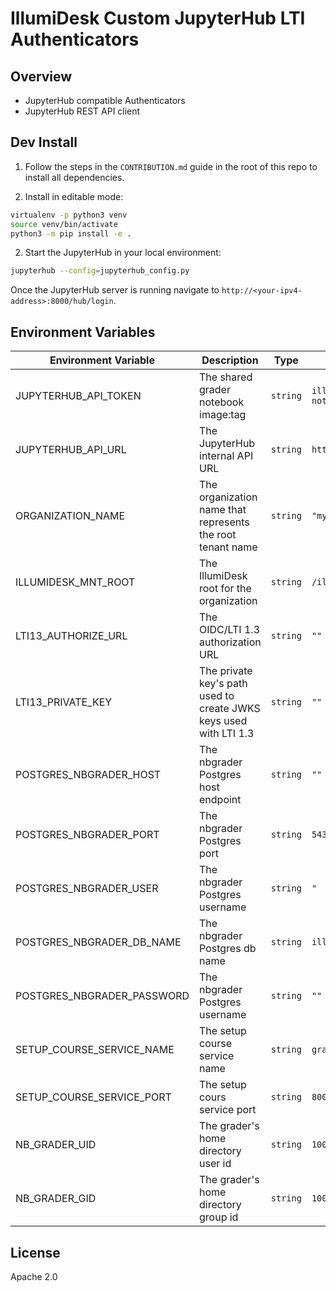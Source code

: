 # IllumiDesk Custom JupyterHub LTI Authenticators

## Overview

- JupyterHub compatible Authenticators
- JupyterHub REST API client

## Dev Install

1. Follow the steps in the `CONTRIBUTION.md` guide in the root of this repo to install all dependencies.

1. Install in editable mode:

```bash
virtualenv -p python3 venv
source venv/bin/activate
python3 -m pip install -e .
```

2. Start the JupyterHub in your local environment:

```bash
jupyterhub --config=jupyterhub_config.py
```

Once the JupyterHub server is running navigate to `http://<your-ipv4-address>:8000/hub/login`.

## Environment Variables

| Environment Variable | Description | Type | Default Value |
| --- | --- | --- | --- |
| JUPYTERHUB_API_TOKEN | The shared grader notebook image:tag | `string` | `illumidesk/grader-notebook:latest` |
| JUPYTERHUB_API_URL | The JupyterHub internal API URL | `string` | `http://hub:8081/hub/api` |
| ORGANIZATION_NAME | The organization name that represents the root tenant name | `string` | `"my-org"` |
| ILLUMIDESK_MNT_ROOT | The IllumiDesk root for the organization  | `string` | `/illumidesk-courses` |
| LTI13_AUTHORIZE_URL | The OIDC/LTI 1.3 authorization URL | `string` | `""` |
| LTI13_PRIVATE_KEY | The private key's path used to create JWKS keys used with LTI 1.3 | `string` | `""` |
| POSTGRES_NBGRADER_HOST | The nbgrader Postgres host endpoint | `string` | `""` |
| POSTGRES_NBGRADER_PORT | The nbgrader Postgres port | `string` | `5432` |
| POSTGRES_NBGRADER_USER | The nbgrader Postgres username | `string` | `"` |
| POSTGRES_NBGRADER_DB_NAME | The nbgrader Postgres db name | `string` | `illumidesk` |
| POSTGRES_NBGRADER_PASSWORD | The nbgrader Postgres username | `string` | `""` |
| SETUP_COURSE_SERVICE_NAME | The setup course service name | `string` | `grader-setup-service` |
| SETUP_COURSE_SERVICE_PORT | The setup cours service port | `string` | `8000` |
| NB_GRADER_UID | The grader's home directory user id  | `string` | `10001` |
| NB_GRADER_GID | The grader's home directory group id | `string` | `100` |


## License

Apache 2.0
